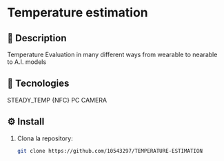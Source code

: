 # Temperature estimation 

## 📌 Description
Temperature Evaluation in many different ways from wearable to nearable to A.I. models



## 🚀 Tecnologies
STEADY_TEMP {NFC}
PC CAMERA 






## ⚙️ Install
1. Clona la repository:
   ```bash
   git clone https://github.com/10543297/TEMPERATURE-ESTIMATION
